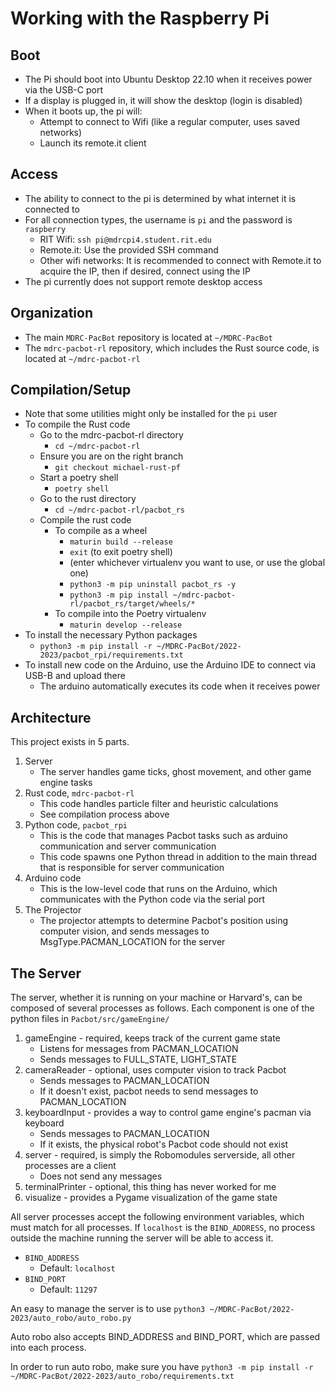 # Working with the Raspberry Pi

## Boot

- The Pi should boot into Ubuntu Desktop 22.10 when it receives power via the USB-C port
- If a display is plugged in, it will show the desktop (login is disabled)
- When it boots up, the pi will:
  - Attempt to connect to Wifi (like a regular computer, uses saved networks)
  - Launch its remote.it client

## Access

- The ability to connect to the pi is determined by what internet it is connected to
- For all connection types, the username is `pi` and the password is `raspberry`
  - RIT Wifi: `ssh pi@mdrcpi4.student.rit.edu`
  - Remote.it: Use the provided SSH command
  - Other wifi networks: It is recommended to connect with Remote.it to acquire the IP, then if desired, connect using the IP
- The pi currently does not support remote desktop access

## Organization

- The main `MDRC-PacBot` repository is located at `~/MDRC-PacBot`
- The `mdrc-pacbot-rl` repository, which includes the Rust source code, is located at `~/mdrc-pacbot-rl`

## Compilation/Setup

- Note that some utilities might only be installed for the `pi` user
- To compile the Rust code
  - Go to the mdrc-pacbot-rl directory
    - `cd ~/mdrc-pacbot-rl`
  - Ensure you are on the right branch
    - `git checkout michael-rust-pf`
  - Start a poetry shell
    - `poetry shell`
  - Go to the rust directory
    - `cd ~/mdrc-pacbot-rl/pacbot_rs`
  - Compile the rust code
    - To compile as a wheel
      - `maturin build --release`
      - `exit` (to exit poetry shell)
      - (enter whichever virtualenv you want to use, or use the global one)
      - `python3 -m pip uninstall pacbot_rs -y`
      - `python3 -m pip install ~/mdrc-pacbot-rl/pacbot_rs/target/wheels/*`
    - To compile into the Poetry virtualenv
      - `maturin develop --release`
- To install the necessary Python packages
  - `python3 -m pip install -r ~/MDRC-PacBot/2022-2023/pacbot_rpi/requirements.txt`
- To install new code on the Arduino, use the Arduino IDE to connect via USB-B and upload there
  - The arduino automatically executes its code when it receives power

## Architecture

This project exists in 5 parts.

1. Server
   - The server handles game ticks, ghost movement, and other game engine tasks
2. Rust code, `mdrc-pacbot-rl`
   - This code handles particle filter and heuristic calculations
   - See compilation process above
3. Python code, `pacbot_rpi`
   - This is the code that manages Pacbot tasks such as arduino communication and server communication
   - This code spawns one Python thread in addition to the main thread that is responsible for server communication
4. Arduino code
   - This is the low-level code that runs on the Arduino, which communicates with the Python code via the serial port
5. The Projector
   - The projector attempts to determine Pacbot's position using computer vision, and sends messages to MsgType.PACMAN_LOCATION for the server

## The Server

The server, whether it is running on your machine or Harvard's, can be composed of several processes as follows.
Each component is one of the python files in `Pacbot/src/gameEngine/`
1. gameEngine - required, keeps track of the current game state
   - Listens for messages from PACMAN_LOCATION
   - Sends messages to FULL_STATE, LIGHT_STATE
2. cameraReader - optional, uses computer vision to track Pacbot
   - Sends messages to PACMAN_LOCATION
   - If it doesn't exist, pacbot needs to send messages to PACMAN_LOCATION
3. keyboardInput - provides a way to control game engine's pacman via keyboard
   - Sends messages to PACMAN_LOCATION
   - If it exists, the physical robot's Pacbot code should not exist
4. server - required, is simply the Robomodules serverside, all other processes are a client
   - Does not send any messages
5. terminalPrinter - optional, this thing has never worked for me
6. visualize - provides a Pygame visualization of the game state

All server processes accept the following environment variables, which must match for all processes.
If `localhost` is the `BIND_ADDRESS`, no process outside the machine running the server will be able to access it.
- `BIND_ADDRESS`
  - Default: `localhost`
- `BIND_PORT`
  - Default: `11297`

An easy to manage the server is to use `python3 ~/MDRC-PacBot/2022-2023/auto_robo/auto_robo.py`

Auto robo also accepts BIND_ADDRESS and BIND_PORT, which are passed into each process. 

In order to run auto robo, make sure you have `python3 -m pip install -r ~/MDRC-PacBot/2022-2023/auto_robo/requirements.txt`